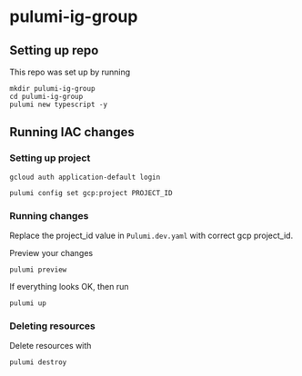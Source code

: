 # pulumi-ig-group

## Setting up repo

This repo was set up by running

``````
mkdir pulumi-ig-group
cd pulumi-ig-group
pulumi new typescript -y
``````


## Running IAC changes

### Setting up project


``````
gcloud auth application-default login
``````

``````
pulumi config set gcp:project PROJECT_ID
``````

### Running changes


Replace the project_id value in  `Pulumi.dev.yaml` with correct gcp project_id.

Preview your changes

``````
pulumi preview
``````

If everything looks OK, then run

``````
pulumi up
``````

### Deleting resources

Delete resources with

``````
pulumi destroy
``````
